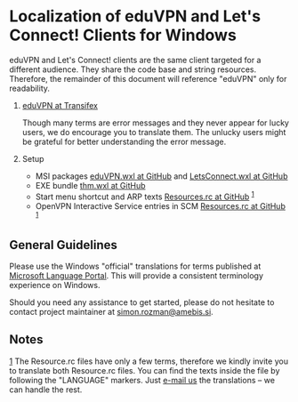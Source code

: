 # Localization of eduVPN and Let's Connect! Clients for Windows

eduVPN and Let's Connect! clients are the same client targeted for a different audience. They share the code base and string resources. Therefore, the remainder of this document will reference "eduVPN" only for readability.

1. [eduVPN at Transifex](https://www.transifex.com/amebis/eduvpn/)

   Though many terms are error messages and they never appear for lucky users, we do encourage you to translate them. The unlucky users might be grateful for better understanding the error message.

2. Setup

   - MSI packages [eduVPN.wxl at GitHub](https://github.com/Amebis/eduVPN/blob/master/eduVPN.wxl) and [LetsConnect.wxl at GitHub](https://github.com/Amebis/eduVPN/blob/master/LetsConnect.wxl)
   - EXE bundle [thm.wxl at GitHub](https://github.com/Amebis/eduVPN/blob/master/Install/thm.wxl)
   - Start menu shortcut and ARP texts [Resources.rc at GitHub](https://github.com/Amebis/eduVPN/blob/master/eduVPN.Resources/Resources.rc) <sup>[1]</sup>
   - OpenVPN Interactive Service entries in SCM [Resources.rc at GitHub](https://github.com/Amebis/eduVPN/blob/master/OpenVPN.Resources/Resources.rc) <sup>[1]</sup>


## General Guidelines

Please use the Windows "official" translations for terms published at [Microsoft Language Portal](https://www.microsoft.com/en-us/language). This will provide a consistent terminology experience on Windows.

Should you need any assistance to get started, please do not hesitate to contact project maintainer at [simon.rozman@amebis.si](mailto:simon.rozman@amebis.si).


## Notes

[1]: #footnote1
<a name="footnote1">[1]</a> The Resource.rc files have only a few terms, therefore we kindly invite you to translate both Resource.rc files. You can find the texts inside the file by following the "LANGUAGE" markers. Just [e-mail us](mailto:simon.rozman@amebis.si) the translations – we can handle the rest.
